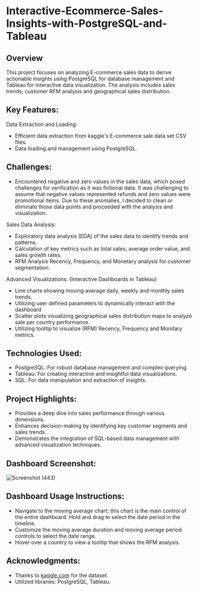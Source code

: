 # Interactive-Ecommerce-Sales-Insights-with-PostgreSQL-and-Tableau

## Overview
This project focuses on analyzing E-commerce sales data to derive actionable insights using PostgreSQL for database management and Tableau for interactive data visualization. The analysis includes sales trends, customer RFM analysis and geographical sales distribution.

## Key Features:
Data Extraction and Loading:
* Efficient data extraction from kaggle's E-commerce sale data set CSV files.
* Data loading and management using PostgreSQL.

## Challenges:
* Encountered negative and zero values in the sales data, which posed challenges for verification as it was fictional data. It was challenging to assume that negative values represented refunds and zero values were promotional items. Due to these anomalies, I decided to clean or eliminate those data points and proceeded with the analysis and visualization.

Sales Data Analysis:
* Exploratory data analysis (EDA) of the sales data to identify trends and patterns.
* Calculation of key metrics such as total sales, average order value, and sales growth rates.
* RFM Analysis Recency, Frequency, and Monetary analysis for customer segmentation.

Advanced Visualizations: (Interactive Dashboards in Tableau)
* Line charts showing moving average daily, weekly and monthly sales trends.
* Utilizing user defined parameters to dynamically interact with the dashboard
* Scatter plots visualizing geographical sales distribution maps to analyze sale per country performance.
* Utilizing tooltip to visualize (RFM) Recency, Frequency and Monitary metrics.

## Technologies Used:
* PostgreSQL: For robust database management and complex querying.
* Tableau: For creating interactive and insightful data visualizations.
* SQL: For data manipulation and extraction of insights.

## Project Highlights:
* Provides a deep dive into sales performance through various dimensions.
* Enhances decision-making by identifying key customer segments and sales trends.
* Demonstrates the integration of SQL-based data management with advanced visualization techniques.

## Dashboard Screenshot:
![Screenshot (443)](https://github.com/joshfraim/Interactive-Ecommerce-Sales-Insights-with-PostgreSQL-and-Tableau/assets/104566570/15136290-3110-4f7f-abb7-b01ad43ed386)

## Dashboard Usage Instructions: 
* Navigate to the moving average chart; this chart is the main control of the entire dashboard. Hold and drag to select the date period in the timeline.
* Customize the moving average duration and moving average period controls to select the date range.
* Hover over a country to view a tooltip that shows the RFM analysis.

## Acknowledgments:
* Thanks to [kaggle.com](https://www.kaggle.com/datasets/carrie1/ecommerce-data) for the dataset.
* Utilized libraries: PostgreSQL, Tableau.

